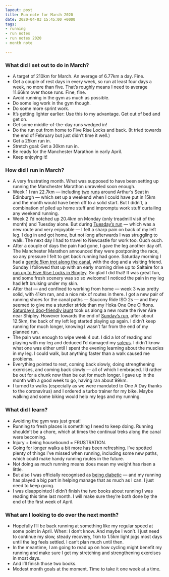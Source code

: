 ```yaml
---
layout: post
title: Run note for March 2020
date: 2020-04-03 15:45:00 +0000
tags:
- running
- run notes
- run notes 2020
- month note

---
```

### What did I set out to do in March?

* A target of 210km for March. An average of 6.77km a day. Fine.
* Get a couple of rest days in every week, so run at least four days a week, no more than five. That’s roughly means I need to average 11.66km over those runs. Fine, fine.
* Avoid running in the gym as much as possible.
* Do some leg work in the gym though.
* Do some more sprint work.
* It’s getting lighter earlier: Use this to my advantage. Get out of bed and get on.
* Get some middle-of-the-day runs wedged in!
* Do the run out from home to Five Rise Locks and back. (It tried towards the end of February but just didn’t time it well.)
* Get a 25km run in.
* Stretch goal: Get a 30km run in.
* Be ready for the Manchester Marathon in early April.
* Keep enjoying it!

### How did I run in March?

* A very frustrating month. What was supposed to have been setting up running the Manchester Marathon unraveled soon enough.
* Week 1 I ran 22.7km — including [two](https://strava.app.link/VXDLX2z4n5) [runs](https://strava.app.link/P8snnUC4n5) around Arthur’s Seat in Edinburgh — which set up a weekend when I could have put in 15km and the month would have been off to a solid start. But I didn’t, a combination of piled up home stuff and impromptu work stuff curtailing any weekend running.
* Week 2 I’d notched up 20.4km on Monday (only treadmill visit of the month) and Tuesday alone. But during [Tuesday’s run](https://strava.app.link/9cu2Tfu4n5) — which was a new route and very enjoyable — I felt a sharp pain on back of my left leg. I dug in and got home, but not long afterwards I was struggling to walk. The next day I had to travel to Newcastle for work too. Ouch ouch.
* After a couple of days the pain had gone, I gave the leg another day off. The Manchester Marathon announced they were postponing the race, so any pressure I felt to get back running had gone. Saturday morning I had a [gentle 5km trot along the canal](https://strava.app.link/mDdy1ks4n5), with the dog and a visiting friend. Sunday I followed that up with an early morning drive up to Saltaire for a [run up to Five Rise Locks in Bingley](https://strava.app.link/di6Woqq4n5). So glad I did that! It was great fun, and some fresh scenery was so so welcome! I noticed the pain in my leg had left bruising under my skin.
* After that — and confined to working from home — week 3 wax pretty solid, with 41km ran, and a nice mix of routes in there. I got a new pair of running shoes for the canal paths — Saucony Ride ISO 2s — and they seemed to give me a sturdier stride than my Hoka One One Cliftons. [Saturday’s dog-friendly jaunt](https://strava.app.link/FkqVQGk4n5) took us along a new route the river Aire near Shipley. However towards the end of [Sunday’s run](https://strava.app.link/DhKQ36i4n5), after about 12.5km, the back of my left leg started playing up again. I didn’t keep running for much longer, knowing I wasn’t far from the end of my planned run.
* The pain was enough to wipe week 4 out. I did a lot of reading and playing with my leg and deduced I’d damaged my [soleus](https://en.wikipedia.org/wiki/Soleus_muscle). I didn’t know what one was either until I spent the evening learning about the muscles in my leg. I could walk, but anything faster than a walk caused me problems.
* Everything pointed to rest, coming back slowly, doing strengthening exercises, and coming back slowly — all of which I embraced. I’d rather be out for a chunk now than be out for much longer. I gave up in the month with a good week to go, having ran about 99km.
* I turned to walks (especially as we were mandated to One A Day thanks to the coronavirus) and I ordered a turbo trainer for my bike. Maybe walking and some biking would help my legs and my running.

### What did I learn?

* Avoiding the gym was just great!
* Running to fresh places is something I need to keep doing. Running shouldn’t be a chore, which at times the continual treks along the canal were becoming.
* Injury + being housebound = FRUSTRATION.
* Going for longer walks a bit more has been refreshing. I’ve spotted plenty of things I’ve missed when running, including some new paths, which could make handy running routes in the future.
* Not doing as much running means does mean my weight has risen a little.
* But also I was officially recognised as [being diabetic](https://www.ermlikeyeah.com/diabetes-1) — and my running has played a big part in helping manage that as much as I can. I just need to keep going.
* I was disappointed I didn’t finish the two books about running I was reading this time last month. I will make sure they’re both done by the end of the first week of April.

### What am I looking to do over the next month?

* Hopefully I’ll be back running at something like my regular speed at some point in April. When: I don’t know. And maybe I won’t. I just need to continue my slow, steady recovery, 1km to 1.5km light jogs most days until the leg feels settled. I can’t plan much until then.
* In the meantime, I am going to read up on how cycling might benefit my running and make sure I get my stretching and strengthening exercises in most days.
* And I’ll finish those two books.
* Modest month goals at the moment. Time to take it one week at a time.